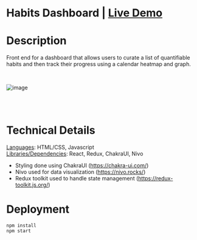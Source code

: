 # Habits Dashboard | [Live Demo](https://habitsdashboard.netlify.app/#)  


# Description

Front end for a dashboard that allows users to curate a list of quantifiable habits
and then track their progress using a calendar heatmap and graph. 

<br/>

![image](https://user-images.githubusercontent.com/31430417/197856740-d63e4d36-7d0b-4e0f-89c9-e7311804f1d2.png)

<br />
<br />


# Technical Details 
<ins>Languages</ins>: HTML/CSS, Javascript  
<ins>Libraries/Dependencies</ins>: React, Redux, ChakraUI, Nivo

* Styling done using ChakraUI (https://chakra-ui.com/)
* Nivo used for data visualization (https://nivo.rocks/)
* Redux toolkit used to handle state management (https://redux-toolkit.js.org/)
 
# Deployment 
```
npm install   
npm start 
```
